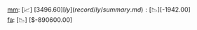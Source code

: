 [mm](record/mm/summary.md): [📈] [$3496.60]  
[ly](record/ly/summary.md): [📉] [$-1942.00]  
[fa](record/fa/summary.md): [📉] [$-890600.00]  

